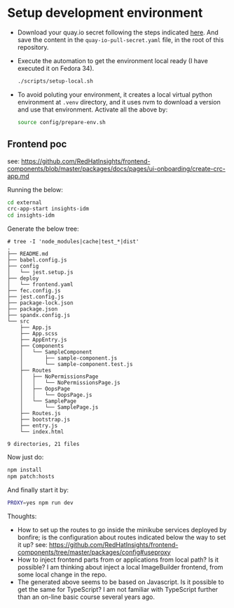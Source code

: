 # Setup development environment

- Download your quay.io secret following the steps
  indicated [here](https://consoledot.pages.redhat.com/docs/dev/getting-started/local/environment.html#_get_your_quay_pull_secret).
  And save the content in the `quay-io-pull-secret.yaml` file,
  in the root of this repository.

- Execute the automation to get the environment local
  ready (I have executed it on Fedora 34).

  ```sh
  ./scripts/setup-local.sh
  ```

- To avoid poluting your environment, it creates a
  local virtual python environment at `.venv` directory,
  and it uses nvm to download a version and use that
  environment.
  Activate all the above by:

  ```sh
  source config/prepare-env.sh
  ```

## Frontend poc

see: https://github.com/RedHatInsights/frontend-components/blob/master/packages/docs/pages/ui-onboarding/create-crc-app.md

Running the below:

```sh
cd external
crc-app-start insights-idm
cd insights-idm
```

Generate the below tree:

```raw
# tree -I 'node_modules|cache|test_*|dist'
.
├── README.md
├── babel.config.js
├── config
│   └── jest.setup.js
├── deploy
│   └── frontend.yaml
├── fec.config.js
├── jest.config.js
├── package-lock.json
├── package.json
├── spandx.config.js
└── src
    ├── App.js
    ├── App.scss
    ├── AppEntry.js
    ├── Components
    │   └── SampleComponent
    │       ├── sample-component.js
    │       └── sample-component.test.js
    ├── Routes
    │   ├── NoPermissionsPage
    │   │   └── NoPermissionsPage.js
    │   ├── OopsPage
    │   │   └── OopsPage.js
    │   └── SamplePage
    │       └── SamplePage.js
    ├── Routes.js
    ├── bootstrap.js
    ├── entry.js
    └── index.html

9 directories, 21 files
```

Now just do:

```sh
npm install
npm patch:hosts
```

And finally start it by:

```sh
PROXY=yes npm run dev
```

Thoughts:

- How to set up the routes to go inside the minikube services
  deployed by bonfire; is the configuration about routes indicated
  below the way to set it up?
  see: https://github.com/RedHatInsights/frontend-components/tree/master/packages/config#useproxy
- How to inject frontend parts from or applications from
  local path? Is it possible? I am thinking about inject
  a local ImageBuilder frontend, from some local change
  in the repo.
- The generated above seems to be based on Javascript.
  Is it possible to get the same for TypeScript?
  I am not familiar with TypeScript further than an
  on-line basic course several years ago.
